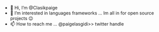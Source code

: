 - 👋 Hi, I’m @Clasikpaige
- 👀 I’m interested in languages frameworks ...
Im all in for open source projects 😉
- 📫 How to reach me ...
@paigelasgidi>> twitter handle
<!---
Clasikpaige/Clasikpaige is a ✨ special ✨ repository because its `README.md` (this file) appears on your GitHub profile.
You can click the Preview link to take a look at your changes.
--->

